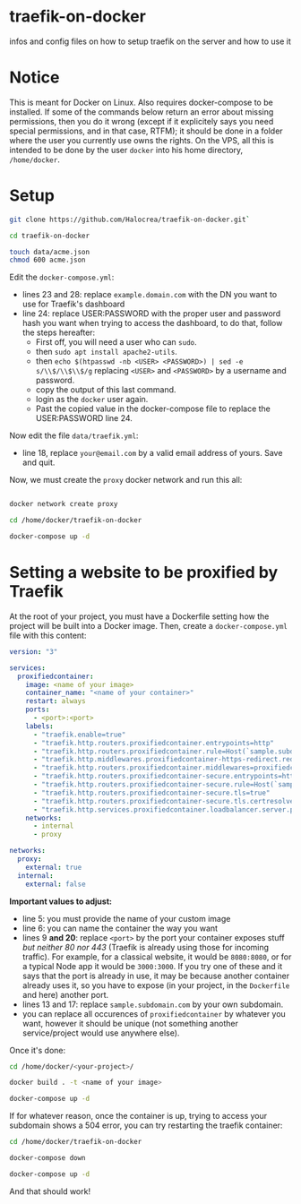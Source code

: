 # traefik-on-docker
infos and config files on how to setup traefik on the server and how to use it

# Notice
This is meant for Docker on Linux.
Also requires docker-compose to be installed.
If some of the commands below return an error about missing permissions, then you do it wrong (except if it explicitely says you need special permissions, and in that case, RTFM); it should be done in a folder where the user you currently use owns the rights.
On the VPS, all this is intended to be done by the user `docker` into his home directory, `/home/docker`.

# Setup 
```sh
git clone https://github.com/Halocrea/traefik-on-docker.git`

cd traefik-on-docker

touch data/acme.json
chmod 600 acme.json
```

Edit the `docker-compose.yml`:
- lines 23 and 28: replace `example.domain.com` with the DN you want to use for Traefik's dashboard
- line 24: replace USER:PASSWORD with the proper user and password hash you want when trying to access the dashboard, to do that, follow the steps hereafter: 
    - First off, you will need a user who can `sudo`.
    - then `sudo apt install apache2-utils`.
    - then `echo $(htpasswd -nb <USER> <PASSWORD>) | sed -e s/\\$/\\$\\$/g` replacing `<USER>` and `<PASSWORD>` by a username and password.
    - copy the output of this last command.
    - login as the `docker` user again.
    - Past the copied value in the docker-compose file to replace the USER:PASSWORD line 24.


Now edit the file `data/traefik.yml`:
- line 18, replace `your@email.com` by a valid email address of yours.
Save and quit.

Now, we must create the `proxy` docker network and run this all:
```sh

docker network create proxy

cd /home/docker/traefik-on-docker

docker-compose up -d
``` 

# Setting a website to be proxified by Traefik
At the root of your project, you must have a Dockerfile setting how the project will be built into a Docker image.
Then, create a `docker-compose.yml` file with this content:
```YAML
version: "3"

services:
  proxifiedcontainer:
    image: <name of your image>
    container_name: "<name of your container>"
    restart: always
    ports:
      - <port>:<port>
    labels:
      - "traefik.enable=true"
      - "traefik.http.routers.proxifiedcontainer.entrypoints=http"
      - "traefik.http.routers.proxifiedcontainer.rule=Host(`sample.subdomain.com`)"
      - "traefik.http.middlewares.proxifiedcontainer-https-redirect.redirectscheme.scheme=https"
      - "traefik.http.routers.proxifiedcontainer.middlewares=proxifiedcontainer-https-redirect"
      - "traefik.http.routers.proxifiedcontainer-secure.entrypoints=https"
      - "traefik.http.routers.proxifiedcontainer-secure.rule=Host(`sample.subdomain.com`)"
      - "traefik.http.routers.proxifiedcontainer-secure.tls=true"
      - "traefik.http.routers.proxifiedcontainer-secure.tls.certresolver=http"
      - "traefik.http.services.proxifiedcontainer.loadbalancer.server.port=<port>"
    networks:
      - internal
      - proxy

networks:
  proxy:
    external: true
  internal:
    external: false
```
**Important values to adjust:**
- line 5: you must provide the name of your custom image
- line 6: you can name the container the way you want
- lines 9 **and 20**: replace `<port>` by the port your container exposes stuff _but neither 80 nor 443_ (Traefik is already using those for incoming traffic). For example, for a classical website, it would be `8080:8080`, or for a typical Node app it would be `3000:3000`. If you try one of these and it says that the port is already in use, it may be because another container already uses it, so you have to expose (in your project, in the `Dockerfile` and here) another port.
- lines 13 and 17: replace `sample.subdomain.com` by your own subdomain. 
- you can replace all occurences of `proxifiedcontainer` by whatever you want, however it should be unique (not something another service/project would use anywhere else). 

Once it's done:
```sh
cd /home/docker/<your-project>/ 

docker build . -t <name of your image>

docker-compose up -d
```

If for whatever reason, once the container is up, trying to access your subdomain shows a 504 error, you can try restarting the traefik container:
```sh
cd /home/docker/traefik-on-docker

docker-compose down

docker-compose up -d
```

And that should work!